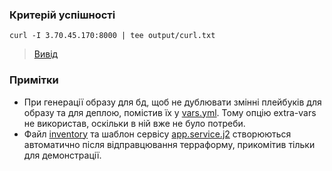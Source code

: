### Критерій успішності
```
curl -I 3.70.45.170:8000 | tee output/curl.txt
```
> [Вивід](output/curl.txt)

### Примітки
- При генерації образу для бд, щоб не дублювати змінні плейбуків для образу та для деплою, помістив їх у
  [vars.yml](vars.yml). Тому опцію extra-vars не використав, оскільки в ній вже не було потреби.
- Файл [inventory](inventory) та шаблон сервісу [app.service.j2](templates/app.service.j2) створюються автоматично після
  відправцювання терраформу, прикомітив тільки для демонстрації.
